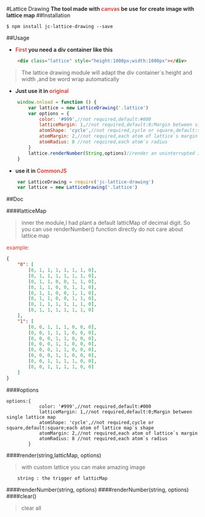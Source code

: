 #Lattice Drawing
<span style="font-weight:600">The tool made with <span style="color:#cb3837">canvas</span> be use for create image with lattice map</span>
##Installation
````
$ npm install jc-lattice-drawing --save
````
##Usage
* <span style="font-weight:600"><span style="color:#cb3837">First</span> you need a div container like this</span>
````html
    <div class="lattice" style="height:1000px;width:1000px"></div>
````
>The lattice drawing module will adapt the div container`s height and width ,and be word wrap automatically
* <span style="font-weight:600">Just use it in <span style="color:#cb3837">original</span></span>
```javascript
    window.onload = function () {
        var lattice = new LatticeDrawing('.lattice')
        var options = {
            color: '#999',//not required,default:#000
            latticeMargin: 1,//not required,default:0;Margin between single lattice map
            atomShape: 'cycle',//not required,cycle or square,default:square;each atom of lattice map`s shape
            atomMargin: 2,//not required,each atom of lattice`s margin
            atomRadius: 8 //not required,each atom`s radius
        }
        lattice.renderNumber(String,options)//render an uninterrupted image with default Number lattice map
    }
````
* <span style="font-weight:600">use it in <span style="color:#cb3837">CommonJS</span></span>
````javascript
    var LatticeDrawing = require('jc-lattice-drawing')
    var lattice = new LatticeDrawing('.lattice')
````
##Doc

####latticeMap
>inner the module,I had plant a default latticMap of decimal digit. So you can use renderNumber() function directly do not care about lattice map

<span style="color:#cb3837">example:</span>
````json
{
    "0": [
        [0, 1, 1, 1, 1, 1, 1, 0],
        [0, 1, 1, 1, 1, 1, 1, 0],
        [0, 1, 1, 0, 0, 1, 1, 0],
        [0, 1, 1, 0, 0, 1, 1, 0],
        [0, 1, 1, 0, 0, 1, 1, 0],
        [0, 1, 1, 0, 0, 1, 1, 0],
        [0, 1, 1, 1, 1, 1, 1, 0],
        [0, 1, 1, 1, 1, 1, 1, 0]
    ],
    "1": [
        [0, 0, 1, 1, 1, 0, 0, 0],
        [0, 0, 1, 1, 1, 0, 0, 0],
        [0, 0, 0, 1, 1, 0, 0, 0],
        [0, 0, 0, 1, 1, 0, 0, 0],
        [0, 0, 0, 1, 1, 0, 0, 0],
        [0, 0, 0, 1, 1, 0, 0, 0],
        [0, 0, 1, 1, 1, 1, 0, 0],
        [0, 0, 1, 1, 1, 1, 0, 0]
    ]
}
````
####options
````
options:{
            color: '#999',//not required,default:#000
            latticeMargin: 1,//not required,default:0;Margin between single lattice map
            atomShape: 'cycle',//not required,cycle or square,default:square;each atom of lattice map`s shape
            atomMargin: 2,//not required,each atom of lattice`s margin
            atomRadius: 8 //not required,each atom`s radius
        }
````   
####render(string,latticMap, options)
> with custom lattice you can make amazing image
````
    string : the trigger of latticMap
````
####renderNumber(string, options)
####renderNumber(string, options)
####clear()
> clear all